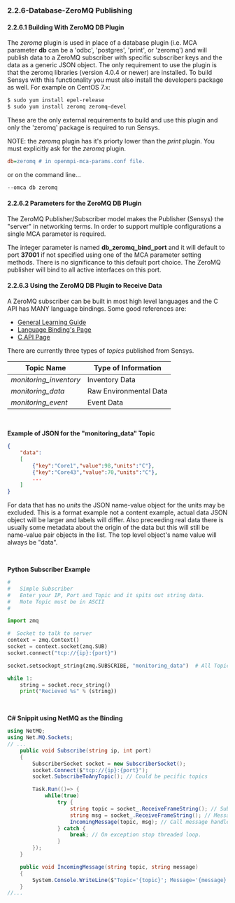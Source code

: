 ### 2.2.6-Database-ZeroMQ Publishing

#### 2.2.6.1 Building With ZeroMQ DB Plugin

The _zeromq_ plugin is used in place of a database plugin (i.e. MCA parameter **db** can be a 'odbc', 'postgres', 'print', or 'zeromq') and will publish data to a ZeroMQ subscriber with specific subscriber keys and the data as a generic JSON object.  The only requirement to use the plugin is that the zeromq libraries (version 4.0.4 or newer) are installed.  To build Sensys with this functionality you must also install the developers package as well.  For example on CentOS 7.x:

```bash
$ sudo yum install epel-release
$ sudo yum install zeromq zeromq-devel
```

These are the only external requirements to build and use this plugin and only the 'zeromq' package is required to run Sensys.

NOTE: the _zeromq_ plugin has it's priorty lower than the _print_ plugin.  You must explicitly ask for the _zeromq_ plugin.

```ini
db=zeromq # in openmpi-mca-params.conf file.
```
or on the command line...
```bash
--omca db zeromq
```

#### 2.2.6.2 Parameters for the ZeroMQ DB Plugin

The ZeroMQ Publisher/Subscriber model makes the Publisher (Sensys) the "server" in networking terms.  In order to support multiple configurations a single MCA parameter is required.

The integer parameter is named **db_zeromq_bind_port** and it will default to port **37001** if not specified using one of the MCA parameter setting methods.  There is no significance to this default port choice.  The ZeroMQ publisher will bind to all active interfaces on this port.

#### 2.2.6.3 Using the ZeroMQ DB Plugin to Receive Data

A ZeroMQ subscriber can be built in most high level languages and the C API has MANY language bindings.  Some good references are:

* [General Learning Guide](http://zguide.zeromq.org/page:all)
* [Language Binding's Page](http://zeromq.org/bindings:_start)
* [C API Page](http://api.zeromq.org/)

There are currently three types of *topics* published from Sensys.

| Topic Name             | Type of Information    |
| ---------------------- | ---------------------- |
| *monitoring_inventory* | Inventory Data         |
| *monitoring_data*      | Raw Environmental Data |
| *monitoring_event*     | Event Data             |

<br />

**Example of JSON for the "monitoring_data" Topic**

```json
{
    "data":
    [
        {"key":"Core1","value":98,"units":"C"},
        {"key":"Core43","value":70,"units":"C"},
        ...
    ]
}
```

For data that has no *units* the JSON name-value object for the units may be excluded.  This is a format example not a content example, actual data JSON object will be larger and labels will differ.  Also preceeding real data there is usually some metadata about the origin of the data but this will still be name-value pair objects in the list.  The top level object's name value will always be "data".

<br />


**Python Subscriber Example**

```python
#
#   Simple Subscriber
#   Enter your IP, Port and Topic and it spits out string data.
#   Note Topic must be in ASCII
#

import zmq

#  Socket to talk to server
context = zmq.Context()
socket = context.socket(zmq.SUB)
socket.connect("tcp://{ip}:{port}")

socket.setsockopt_string(zmq.SUBSCRIBE, "monitoring_data")  # All Topics

while 1:
    string = socket.recv_string()
    print("Recieved %s" % (string))
```

<br />

**C# Snippit using NetMQ as the Binding**
```csharp
using NetMQ;
using Net.MQ.Sockets;
// ...
    public void Subscribe(string ip, int port)
    {
        SubscriberSocket socket = new SubscriberSocket();
        socket.Connect($"tcp://{ip}:{port}");
        socket.SubscribeToAnyTopic(); // Could be pecific topics

        Task.Run(()=> {
            while(true)
                try {
                    string topic = socket_.ReceiveFrameString(); // Subscription topic
                    string msg = socket_.ReceiveFrameString(); // Message JSON data
                    IncomingMessage(topic, msg); // Call message handler
                } catch {
                    break; // On exception stop threaded loop.
                }
        });
    }

    public void IncomingMessage(string topic, string message)
    {
        System.Console.WriteLine($"Topic='{topic}'; Message='{message}'");
    }
//...
```
